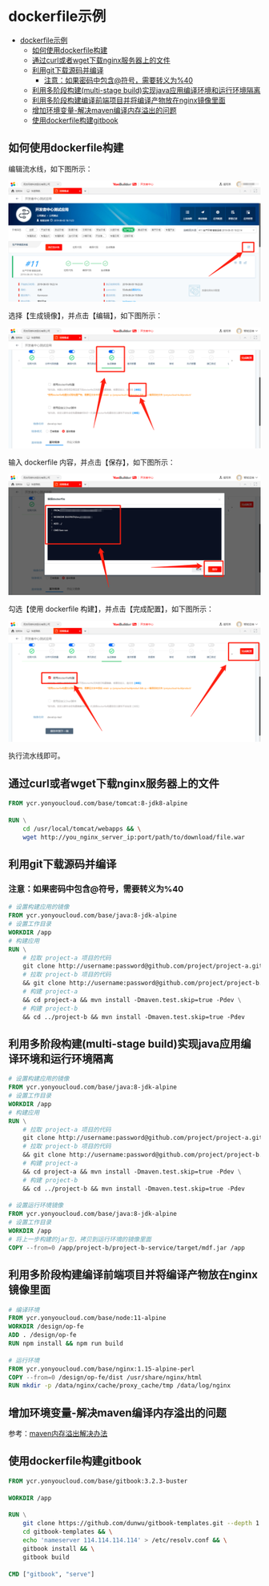 # dockerfile示例

- [dockerfile示例](#dockerfile示例)
  - [如何使用dockerfile构建](#如何使用dockerfile构建)
  - [通过curl或者wget下载nginx服务器上的文件](#通过curl或者wget下载nginx服务器上的文件)
  - [利用git下载源码并编译](#利用git下载源码并编译)
    - [注意：如果密码中包含@符号，需要转义为%40](#注意如果密码中包含符号需要转义为40)
  - [利用多阶段构建(multi-stage build)实现java应用编译环境和运行环境隔离](#利用多阶段构建multi-stage-build实现java应用编译环境和运行环境隔离)
  - [利用多阶段构建编译前端项目并将编译产物放在nginx镜像里面](#利用多阶段构建编译前端项目并将编译产物放在nginx镜像里面)
  - [增加环境变量-解决maven编译内存溢出的问题](#增加环境变量-解决maven编译内存溢出的问题)
  - [使用dockerfile构建gitbook](#使用dockerfile构建gitbook)

## 如何使用dockerfile构建

编辑流水线，如下图所示：

![dockerfile_demo_01](./images/dockerfile_demo_01.png)

选择【生成镜像】，并点击【编辑】，如下图所示：

![dockerfile_demo_02](./images/dockerfile_demo_02.png)

输入 dockerfile 内容，并点击【保存】，如下图所示：

![dockerfile_demo_03](./images/dockerfile_demo_03.png)

勾选【使用 dockerfile 构建】，并点击【完成配置】，如下图所示：

![dockerfile_demo_04](./images/dockerfile_demo_04.png)

执行流水线即可。

## 通过curl或者wget下载nginx服务器上的文件

```dockerfile
FROM ycr.yonyoucloud.com/base/tomcat:8-jdk8-alpine

RUN \
    cd /usr/local/tomcat/webapps && \
    wget http://you_nginx_server_ip:port/path/to/download/file.war
```

## 利用git下载源码并编译

### 注意：如果密码中包含@符号，需要转义为%40

```dockerfile
# 设置构建应用的镜像
FROM ycr.yonyoucloud.com/base/java:8-jdk-alpine
# 设置工作目录
WORKDIR /app
# 构建应用
RUN \
	# 拉取 project-a 项目的代码
	git clone http://username:password@github.com/project/project-a.git -b master \
	# 拉取 project-b 项目的代码
	&& git clone http://username:password@github.com/project/project-b.git -b master \
	# 构建 project-a
	&& cd project-a && mvn install -Dmaven.test.skip=true -Pdev \
	# 构建 project-b
	&& cd ../project-b && mvn install -Dmaven.test.skip=true -Pdev
```

## 利用多阶段构建(multi-stage build)实现java应用编译环境和运行环境隔离

```dockerfile
# 设置构建应用的镜像
FROM ycr.yonyoucloud.com/base/java:8-jdk-alpine
# 设置工作目录
WORKDIR /app
# 构建应用
RUN \
	# 拉取 project-a 项目的代码
	git clone http://username:password@github.com/project/project-a.git -b master \
	# 拉取 project-b 项目的代码
	&& git clone http://username:password@github.com/project/project-b.git -b master \
	# 构建 project-a
	&& cd project-a && mvn install -Dmaven.test.skip=true -Pdev \
	# 构建 project-b
	&& cd ../project-b && mvn install -Dmaven.test.skip=true -Pdev

# 设置运行环境镜像
FROM ycr.yonyoucloud.com/base/java:8-jdk-alpine
# 设置工作目录
WORKDIR /app
# 将上一步构建的jar包，拷贝到运行环境的镜像里面
COPY --from=0 /app/project-b/project-b-service/target/mdf.jar /app
```

## 利用多阶段构建编译前端项目并将编译产物放在nginx镜像里面

```dockerfile
# 编译环境
FROM ycr.yonyoucloud.com/base/node:11-alpine
WORKDIR /design/op-fe
ADD . /design/op-fe
RUN npm install && npm run build

# 运行环境
FROM ycr.yonyoucloud.com/base/nginx:1.15-alpine-perl
COPY --from=0 /design/op-fe/dist /usr/share/nginx/html
RUN mkdir -p /data/nginx/cache/proxy_cache/tmp /data/log/nginx
```

## 增加环境变量-解决maven编译内存溢出的问题

参考：[maven内存溢出解决办法](maven_out_of_memory.md)

## 使用dockerfile构建gitbook

```dockerfile
FROM ycr.yonyoucloud.com/base/gitbook:3.2.3-buster

WORKDIR /app

RUN \
    git clone https://github.com/dunwu/gitbook-templates.git --depth 1 && \
    cd gitbook-templates && \
    echo 'nameserver 114.114.114.114' > /etc/resolv.conf && \
    gitbook install && \
    gitbook build

CMD ["gitbook", "serve"]
```
